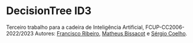 # DecisionTree ID3
Terceiro trabalho para a cadeira de Inteligência Artificial, FCUP-CC2006-2022/2023
Autores: [Francisco Ribeiro](https://github.com/franciscoribeiro2003), [Matheus Bissacot](https://github.com/MatheusBissacot) e [Sérgio Coelho](https://github.com/sergioccoelho).
